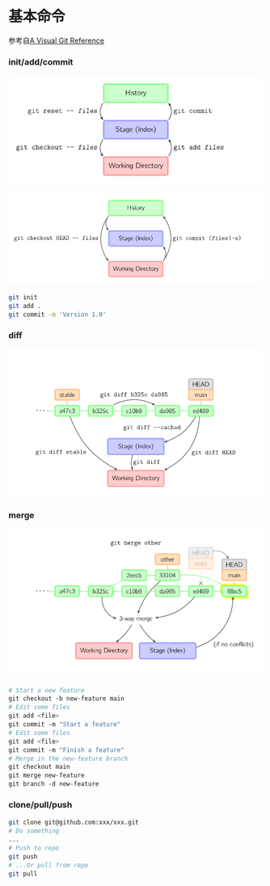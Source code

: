 # 基本命令

参考自[A Visual Git Reference](https://marklodato.github.io/visual-git-guide/index-en.html)

### init/add/commit

![Git Basic Commands](img/git-basic-commands-1.png)

![Git Basic Commands](img/git-basic-commands-2.png)

```bash
git init
git add .
git commit -m 'Version 1.0'
```

### diff

![Git Diff](img/git-diff.png)

### merge

![Git Merge](img/git-merge.png)

```bash
# Start a new feature
git checkout -b new-feature main
# Edit some files
git add <file>
git commit -m "Start a feature"
# Edit some files
git add <file>
git commit -m "Finish a feature"
# Merge in the new-feature branch
git checkout main
git merge new-feature
git branch -d new-feature
```

### clone/pull/push

```bash
git clone git@github.com:xxx/xxx.git
# Do something
...
# Push to repo
git push
# ...Or pull from repo
git pull
```
